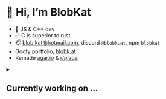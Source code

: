 # 👋 Hi, I’m BlobKat
- 👀 JS & C++ dev
- ✅ C is superior to rust
- 📫 blob.kat@hotmail.com, discord `@blobk.at`, npm `blobkat`
- Goofy portfolio, [blobk.at](https://blobk.at)
- Remade [agar.io](https://agar.canv.tk) & [r/place](https://rplace.live)
<details>
  <summary><h2>Currently working on ...</h2></summary>
  <a href="https://www.youtube.com/watch?v=QB7ACr7pUuE">[redacted]</a>
</details>
